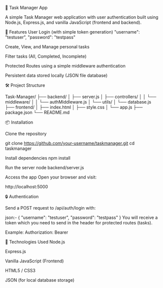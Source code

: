 📝 Task Manager App

A simple Task Manager web application with user authentication built using Node.js, Express.js, and vanilla JavaScript (frontend and backend).

🚀 Features
User Login (with simple token generation) 
    "username": "testuser",
    "password": "testpass"

Create, View, and Manage personal tasks

Filter tasks (All, Completed, Incomplete)

Protected Routes using a simple middleware authentication

Persistent data stored locally (JSON file database)

🛠️ Project Structure

Task-Manager/
├── backend/
│   ├── server.js
│   ├── controllers/
│   │    └── middleware/
│   │          └── authMiddleware.js
│   └── utils/
│        └── database.js
├── frontend/
│   ├── index.html
│   ├── style.css
│   └── app.js
├── package.json
└── README.md


📦 Installation

Clone the repository


git clone https://github.com/your-username/taskmanager.git
cd taskmanager

Install dependencies
npm install

Run the server
node backend/server.js

Access the app
Open your browser and visit:

http://localhost:5000

🔒 Authentication

Send a POST request to /api/auth/login with:

json:-
{
  "username": "testuser",
  "password": "testpass"
}
You will receive a token which you need to send in the header for protected routes (tasks).

Example:
Authorization: Bearer <token>

🧩 Technologies Used
Node.js

Express.js

Vanilla JavaScript (Frontend)

HTML5 / CSS3

JSON (for local database storage)
